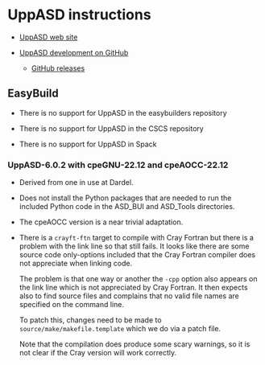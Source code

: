 # UppASD instructions

-   [UppASD web site](http://physics.uu.se/uppasd)

-   [UppASD development on GitHub](https://github.com/UppASD/UppASD/)

    -   [GitHub releases](https://github.com/UppASD/UppASD/releases)


## EasyBuild

-   There is no support for UppASD in the easybuilders repository

-   There is no support for UppASD in the CSCS repository

-   There is no support for UppASD in Spack


### UppASD-6.0.2 with cpeGNU-22.12 and cpeAOCC-22.12

-   Derived from one in use at Dardel.

-   Does not install the Python packages that are needed to run the included
    Python code in the ASD_BUI and ASD_Tools directories.
    
-   The cpeAOCC version is a near trivial adaptation.

-   There is a `crayft-ftn` target to compile with Cray Fortran but there is
    a problem with the link line so that still fails. It looks like there are
    some source code only-options included that the Cray Fortran compiler does
    not appreciate when linking code.
    
    The problem is that one way or another the `-cpp` option also appears on the 
    link line which is not appreciated by Cray Fortran. It then expects also to
    find source files and complains that no valid file names are specified on
    the command line.
    
    To patch this, changes need to be made to `source/make/makefile.template`
    which we do via a patch file.
    
    Note that the compilation does produce some scary warnings, so it is not clear
    if the Cray version will work correctly.
